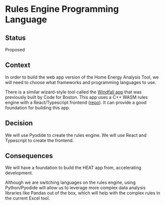 # Rules Engine Programming Language

## Status

Proposed

## Context

In order to build the web app version of the Home Energy Analysis Tool, we will need to choose what frameworks and programming languages to use.

There is a similar wizard-style tool called the [Windfall app](https://windfall-develop.netlify.app/) that was previously built by Code for Boston.  This app uses a C++ WASM rules engine with a React/Typescript frontend ([repo](https://github.com/codeforboston/windfall-elimination)).  It can provide a good foundation for building this app.

## Decision

We will use Pyodide to create the rules engine.
We will use React and Typescript to create the frontend.

## Consequences
We will have a foundation to build the HEAT app from, accelerating development.

Although we are switching languages on the rules engine, using Python/Pyodide will allow us to leverage more complex data analysis libraries like Pandas out of the box, which will help with the complex rules in the current Excel tool.
